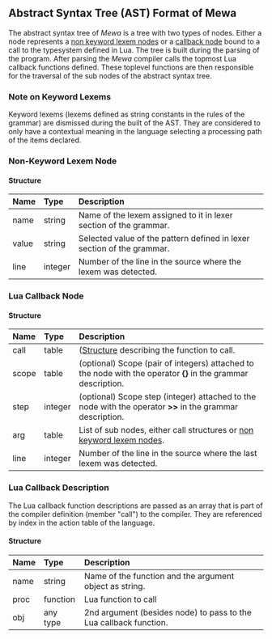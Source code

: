 ## Abstract Syntax Tree (AST) Format of Mewa

The abstract syntax tree of _Mewa_ is a tree with two types of nodes. Either a node represents a [non keyword lexem nodes](#lexem_node) or a [callback node](#callback_node) bound to a call to the typesystem defined in Lua. The tree is built during the parsing of the program. After parsing the _Mewa_ compiler calls the topmost Lua callback functions defined. These toplevel functions are then responsible for the traversal of the sub nodes of the abstract syntax tree. 

### Note on Keyword Lexems
Keyword lexems (lexems defined as string constants in the rules of the grammar) are dismissed during the built of the AST. They are considered to only have a contextual meaning in the language selecting a processing path of the items declared.


<a name="lexem_node"/>

### Non-Keyword Lexem Node

#### Structure
| Name    | Type     | Description                                                             |
| :------ | :------- | :---------------------------------------------------------------------- |
| name    | string   | Name of the lexem assigned to it in lexer section of the grammar.       |
| value   | string   | Selected value of the pattern defined in lexer section of the grammar.  |
| line    | integer  | Number of the line in the source where the lexem was detected.          |


<a name="callback_node"/>

### Lua Callback Node

#### Structure
| Name    | Type     | Description                                                                                                    |
| :------ | :------- | :------------------------------------------------------------------------------------------------------------- |
| call    | table    | ([Structure](#callback_description) describing the function to call.                                           |
| scope   | table    | (optional) Scope (pair of integers) attached to the node with the operator **{}** in the grammar description.  |
| step    | integer  | (optional) Scope step (integer) attached to the node with the operator **>>** in the grammar description.      |
| arg     | table    | List of sub nodes, either call structures or [non keyword lexem nodes](#lexem_node).                           |
| line    | integer  | Number of the line in the source where the last lexem was detected.                                            |


<a name="callback_description"/>

### Lua Callback Description
The Lua callback function descriptions are passed as an array that is part of the compiler definition (member "call") to the compiler.
They are referenced by index in the action table of the language.

#### Structure

| Name    | Type     | Description                                                      |
| :------ | :------- | :--------------------------------------------------------------- |
| name    | string   | Name of the function and the argument object as string.          |
| proc    | function | Lua function to call                                             |
| obj     | any type | 2nd argument (besides node) to pass to the Lua callback function.|


